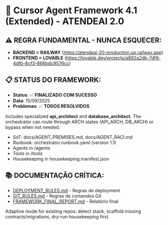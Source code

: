 # 🚀 Cursor Agent Framework 4.1 (Extended) - ATENDEAI 2.0

## ⚠️ **REGRA FUNDAMENTAL - NUNCA ESQUECER:**
- **BACKEND = RAILWAY** (https://atendeai-20-production.up.railway.app)
- **FRONTEND = LOVABLE** (https://lovable.dev/projects/a892a2db-7df8-4dfb-8cf3-866bdc9576cc)

## 📋 **STATUS DO FRAMEWORK:**
- **Status**: ✅ **FINALIZADO COM SUCESSO**
- **Data**: 15/09/2025
- **Problemas**: ✅ **TODOS RESOLVIDOS**

Includes specialized **api_architect** and **database_architect**. The orchestrator can route through
ARCH states (API_ARCH, DB_ARCH) or bypass when not needed.

- SoT: docs/AGENT_PREMISES.md, docs/AGENT_RACI.md
- Runbook: orchestrator.runbook.yaml (version 1.1)
- Agents in /agents
- Tools in /tools
- Housekeeping in housekeeping.manifest.json

## 📚 **DOCUMENTAÇÃO CRÍTICA:**
- [DEPLOYMENT_RULES.md](../DEPLOYMENT_RULES.md) - Regras de deployment
- [GIT_RULES.md](../GIT_RULES.md) - Regras de comandos Git
- [FRAMEWORK_FINAL_REPORT.md](../FRAMEWORK_FINAL_REPORT.md) - Relatório final

Adaptive mode for existing repos: detect stack, scaffold missing contracts/migrations, dry-run housekeeping first.
